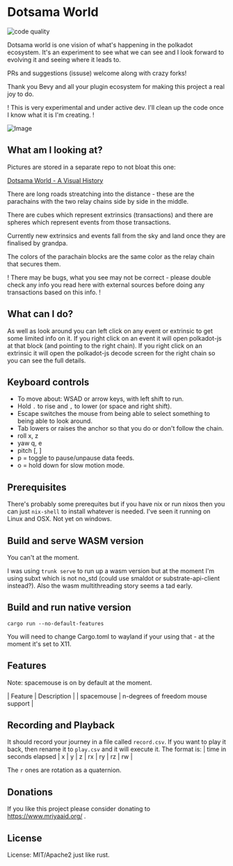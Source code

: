 # Dotsama World

![code quality](https://badgen.net/badge/code%20quality:/yolo/green?icon=awesome)

Dotsama world is one vision of what's happening in the polkadot ecosystem.
It's an experiment to see what we can see and I look forward to evolving it
and seeing where it leads to.

PRs and suggestions (issuse) welcome along with crazy forks!

Thank you Bevy and all your plugin ecosystem for making this project a real joy to do.

! This is very experimental and under active dev. I'll clean up the code once I know what it is I'm creating. !

![Image](https://github.com/gilescope/dotsamaworld-visual-history/blob/main/chapter2/Screenshot%20from%202022-05-08%2010-03-11.png?raw=true)

## What am I looking at?

Pictures are stored in a separate repo to not bloat this one: 

[Dotsama World - A Visual History](https://github.com/gilescope/dotsamaworld-visual-history)

There are long roads streatching into the distance - these are the parachains with the two relay chains side by side in the middle.

There are cubes which represent extrinsics (transactions) and there are spheres which represent events from those transactions.

Currently new extrinsics and events fall from the sky and land once they are finalised by grandpa.

The colors of the parachain blocks are the same color as the relay chain that secures them.

! There may be bugs, what you see may not be correct - please double check any info you read here with external sources before doing any transactions based on this info. !

## What can I do?

As well as look around you can left click on any event or extrinsic to get some limited info on it.
If you right click on an event it will open polkadot-js at that block (and pointing to the right chain).
If you right click on an extrinsic it will open the polkadot-js decode screen for the right chain so you can see the full details.

## Keyboard controls

 - To move about: WSAD or arrow keys, with left shift to run.
 - Hold `.` to rise and `,` to lower (or space and right shift). 
 - Escape switches the mouse from being able to select something to being able to look around.
 - Tab lowers or raises the anchor so that you do or don't follow the chain.
 - roll x, z
 - yaw q, e
 - pitch [, ]
 - p = toggle to pause/unpause data feeds.
 - o = hold down for slow motion mode.

## Prerequisites

There's probably some prerequites but if you have nix or run nixos then you can just 
`nix-shell` to install whatever is needed. I've seen it running on Linux and OSX. Not yet on windows.

## Build and serve WASM version

You can't at the moment.

I was using `trunk serve` to run up a wasm version but at the moment I'm using subxt which is not no_std
(could use smaldot or substrate-api-client instead?). Also the wasm multithreading story seems a tad early.

## Build and run native version
```
cargo run --no-default-features
```

You will need to change Cargo.toml to wayland if your using that - at the moment it's set to X11.

## Features

Note: spacemouse is on by default at the moment.

| Feature    | Description                       |
| spacemouse | n-degrees of freedom mouse support |

## Recording and Playback

It should record your journey in a file called `record.csv`. If you want to play it back, then rename it to `play.csv` and it will execute it. The format is:
| time in seconds elapsed | x | y | z | rx | ry | rz | rw |

The `r` ones are rotation as a quaternion.

## Donations

If you like this project please consider donating to https://www.mriyaaid.org/ .

## License

License: MIT/Apache2 just like rust.